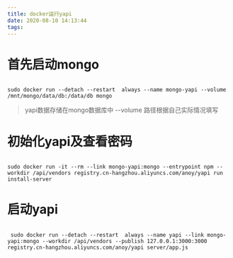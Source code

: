 ```yaml
---
title: docker运行yapi
date: 2020-08-10 14:13:44
tags:
---
```



# 首先启动mongo

~~~shell

sudo docker run --detach --restart  always --name mongo-yapi --volume /mnt/mongo/data/db:/data/db mongo

~~~

> yapi数据存储在mongo数据库中
> --volume 路径根据自己实际情况填写

# 初始化yapi及查看密码

~~~shell

sudo docker run -it --rm --link mongo-yapi:mongo --entrypoint npm --workdir /api/vendors registry.cn-hangzhou.aliyuncs.com/anoy/yapi run install-server

~~~

# 启动yapi

~~~shell

 sudo docker run --detach --restart  always --name yapi --link mongo-yapi:mongo --workdir /api/vendors --publish 127.0.0.1:3000:3000 registry.cn-hangzhou.aliyuncs.com/anoy/yapi server/app.js

~~~




